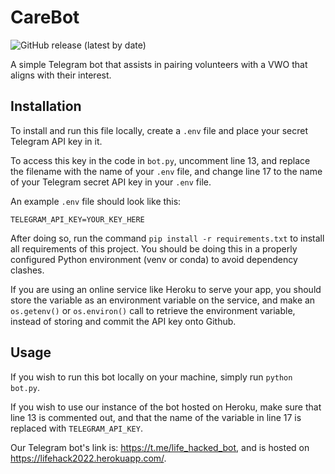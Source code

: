 # CareBot

![GitHub release (latest by date)](https://img.shields.io/github/v/release/asdfghjkxd/CareBot)

A simple Telegram bot that assists in pairing volunteers with a VWO that aligns with their interest.

## Installation

To install and run this file locally, create a `.env` file and place your secret Telegram API key in it.

To access this key in the code in `bot.py`, uncomment line 13, and replace the filename with the name of your `.env` file, and change line 17 to the name of your Telegram secret API key in your `.env` file.

An example `.env` file should look like this:

```env
TELEGRAM_API_KEY=YOUR_KEY_HERE
```

After doing so, run the command `pip install -r requirements.txt` to install all requirements of this project. You should be doing this in a properly configured Python environment (venv or conda) to avoid dependency clashes.

If you are using an online service like Heroku to serve your app, you should store the variable as an environment variable on the service, and make an `os.getenv()` or `os.environ()` call to retrieve the environment variable, instead of storing and commit the API key onto Github.

## Usage

If you wish to run this bot locally on your machine, simply run `python bot.py`.

If you wish to use our instance of the bot hosted on Heroku, make sure that line 13 is commented out, and that the name of the variable in line 17 is replaced with `TELEGRAM_API_KEY`.

Our Telegram bot's link is: <https://t.me/life_hacked_bot>, and is hosted on <https://lifehack2022.herokuapp.com/>.
